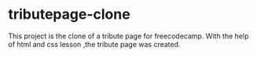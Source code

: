 # tributepage-clone
This project is the clone of a tribute page for freecodecamp. With the help of html and css lesson ,the tribute page was created.

